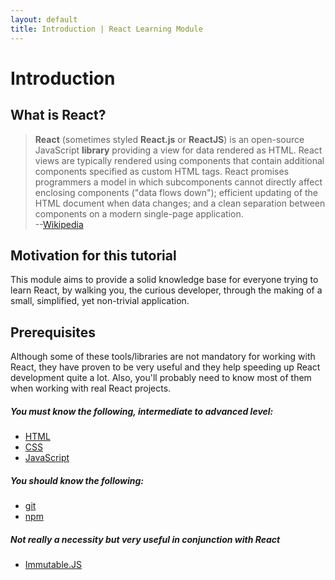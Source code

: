 ```yaml
---
layout: default
title: Introduction | React Learning Module
---
```


# Introduction

## What is React?

> **React** (sometimes styled **React.js** or **ReactJS**) is an open-source JavaScript **library** providing a view for data rendered as HTML. 
> React views are typically rendered using components that contain additional components specified as custom HTML tags. 
> React promises programmers a model in which subcomponents cannot directly affect enclosing components ("data flows down"); 
> efficient updating of the HTML document when data changes; and a clean separation between components on a modern single-page application.
> <br />--[Wikipedia](https://en.wikipedia.org/wiki/React_(JavaScript_library))

## Motivation for this tutorial

This module aims to provide a solid knowledge base for everyone trying to learn React, 
by walking you, the curious developer, through the making of a small, simplified, yet non-trivial application.

## Prerequisites

Although some of these tools/libraries are not mandatory for working with React, they have proven to be very useful and they help speeding up React development quite a lot.
Also, you'll probably need to know most of them when working with real React projects.

##### You **must** know the following, intermediate to advanced level:

- [HTML](https://developer.mozilla.org/en-US/docs/Web/HTML)
- [CSS](https://developer.mozilla.org/en-US/Learn/CSS)
- [JavaScript](https://developer.mozilla.org/en-US/docs/Web/JavaScript)

##### You **should** know the following:

- [git](https://git-scm.com/doc)
- [npm](https://docs.npmjs.com/)

##### Not really a necessity but very useful in conjunction with React

- [Immutable.JS](https://facebook.github.io/immutable-js/)
